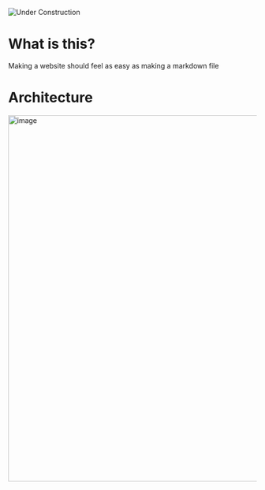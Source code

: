 ![Under Construction](https://img.shields.io/badge/🚧-Under%20Construction-yellow?style=for-the-badge)
# What is this?

Making a website should feel as easy as making a markdown file








# Architecture
<img width="744" alt="image" src="https://github.com/user-attachments/assets/5fc5f17c-47a5-43d7-9023-954a5d147e12" />



  
